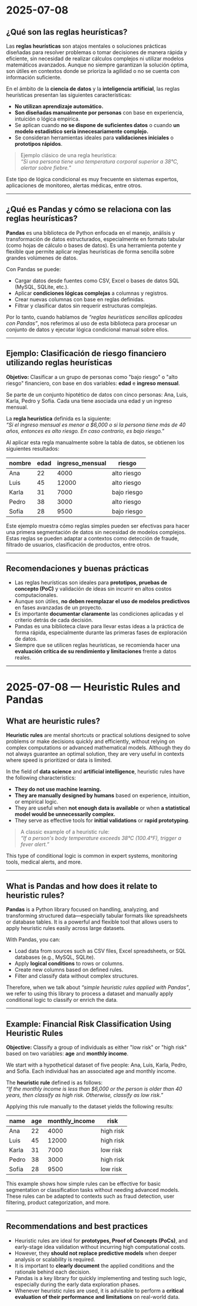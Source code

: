 # 2025-07-08

## ¿Qué son las reglas heurísticas?

Las **reglas heurísticas** son atajos mentales o soluciones prácticas diseñadas para resolver problemas o tomar decisiones de manera rápida y eficiente, sin necesidad de realizar cálculos complejos ni utilizar modelos matemáticos avanzados. Aunque no siempre garantizan la solución óptima, son útiles en contextos donde se prioriza la agilidad o no se cuenta con información suficiente.

En el ámbito de la **ciencia de datos** y la **inteligencia artificial**, las reglas heurísticas presentan las siguientes características:

- **No utilizan aprendizaje automático.**
- **Son diseñadas manualmente por personas** con base en experiencia, intuición o lógica empírica.
- Se aplican cuando **no se dispone de suficientes datos** o cuando **un modelo estadístico sería innecesariamente complejo.**
- Se consideran herramientas ideales para **validaciones iniciales** o **prototipos rápidos**.

> Ejemplo clásico de una regla heurística:  
> *“Si una persona tiene una temperatura corporal superior a 38°C, alertar sobre fiebre.”*

Este tipo de lógica condicional es muy frecuente en sistemas expertos, aplicaciones de monitoreo, alertas médicas, entre otros.

---

## ¿Qué es Pandas y cómo se relaciona con las reglas heurísticas?

**Pandas** es una biblioteca de Python enfocada en el manejo, análisis y transformación de datos estructurados, especialmente en formato tabular (como hojas de cálculo o bases de datos). Es una herramienta potente y flexible que permite aplicar reglas heurísticas de forma sencilla sobre grandes volúmenes de datos.

Con Pandas se puede:

- Cargar datos desde fuentes como CSV, Excel o bases de datos SQL (MySQL, SQLite, etc.).
- Aplicar **condiciones lógicas complejas** a columnas y registros.
- Crear nuevas columnas con base en reglas definidas.
- Filtrar y clasificar datos sin requerir estructuras complejas.

Por lo tanto, cuando hablamos de *“reglas heurísticas sencillas aplicadas con Pandas”*, nos referimos al uso de esta biblioteca para procesar un conjunto de datos y ejecutar lógica condicional manual sobre ellos.

---

## Ejemplo: Clasificación de riesgo financiero utilizando reglas heurísticas

**Objetivo:** Clasificar a un grupo de personas como "bajo riesgo" o "alto riesgo" financiero, con base en dos variables: **edad** e **ingreso mensual**.

Se parte de un conjunto hipotético de datos con cinco personas: Ana, Luis, Karla, Pedro y Sofía. Cada una tiene asociada una edad y un ingreso mensual.

La **regla heurística** definida es la siguiente:  
*“Si el ingreso mensual es menor a $6,000 o si la persona tiene más de 40 años, entonces es alto riesgo. En caso contrario, es bajo riesgo.”*

Al aplicar esta regla manualmente sobre la tabla de datos, se obtienen los siguientes resultados:

| nombre | edad | ingreso_mensual | riesgo      |
|--------|------|-----------------|-------------|
| Ana    | 22   | 4000            | alto riesgo |
| Luis   | 45   | 12000           | alto riesgo |
| Karla  | 31   | 7000            | bajo riesgo |
| Pedro  | 38   | 3000            | alto riesgo |
| Sofía  | 28   | 9500            | bajo riesgo |

Este ejemplo muestra cómo reglas simples pueden ser efectivas para hacer una primera segmentación de datos sin necesidad de modelos complejos. Estas reglas se pueden adaptar a contextos como detección de fraude, filtrado de usuarios, clasificación de productos, entre otros.

---

## Recomendaciones y buenas prácticas

- Las reglas heurísticas son ideales para **prototipos, pruebas de concepto (PoC)** y validación de ideas sin incurrir en altos costos computacionales.
- Aunque son útiles, **no deben reemplazar el uso de modelos predictivos** en fases avanzadas de un proyecto.
- Es importante **documentar claramente** las condiciones aplicadas y el criterio detrás de cada decisión.
- Pandas es una biblioteca clave para llevar estas ideas a la práctica de forma rápida, especialmente durante las primeras fases de exploración de datos.
- Siempre que se utilicen reglas heurísticas, se recomienda hacer una **evaluación crítica de su rendimiento y limitaciones** frente a datos reales.

---

# 2025-07-08 — Heuristic Rules and Pandas

## What are heuristic rules?

**Heuristic rules** are mental shortcuts or practical solutions designed to solve problems or make decisions quickly and efficiently, without relying on complex computations or advanced mathematical models. Although they do not always guarantee an optimal solution, they are very useful in contexts where speed is prioritized or data is limited.

In the field of **data science** and **artificial intelligence**, heuristic rules have the following characteristics:

- **They do not use machine learning.**
- **They are manually designed by humans** based on experience, intuition, or empirical logic.
- They are useful when **not enough data is available** or when **a statistical model would be unnecessarily complex.**
- They serve as effective tools for **initial validations** or **rapid prototyping**.

> A classic example of a heuristic rule:  
> *“If a person's body temperature exceeds 38°C (100.4°F), trigger a fever alert.”*

This type of conditional logic is common in expert systems, monitoring tools, medical alerts, and more.

---

## What is Pandas and how does it relate to heuristic rules?

**Pandas** is a Python library focused on handling, analyzing, and transforming structured data—especially tabular formats like spreadsheets or database tables. It is a powerful and flexible tool that allows users to apply heuristic rules easily across large datasets.

With Pandas, you can:

- Load data from sources such as CSV files, Excel spreadsheets, or SQL databases (e.g., MySQL, SQLite).
- Apply **logical conditions** to rows or columns.
- Create new columns based on defined rules.
- Filter and classify data without complex structures.

Therefore, when we talk about *“simple heuristic rules applied with Pandas”*, we refer to using this library to process a dataset and manually apply conditional logic to classify or enrich the data.

---

## Example: Financial Risk Classification Using Heuristic Rules

**Objective:** Classify a group of individuals as either "low risk" or "high risk" based on two variables: **age** and **monthly income**.

We start with a hypothetical dataset of five people: Ana, Luis, Karla, Pedro, and Sofía. Each individual has an associated age and monthly income.

The **heuristic rule** defined is as follows:  
*“If the monthly income is less than $6,000 or the person is older than 40 years, then classify as high risk. Otherwise, classify as low risk.”*

Applying this rule manually to the dataset yields the following results:

| name   | age | monthly_income | risk        |
|--------|-----|----------------|-------------|
| Ana    | 22  | 4000           | high risk   |
| Luis   | 45  | 12000          | high risk   |
| Karla  | 31  | 7000           | low risk    |
| Pedro  | 38  | 3000           | high risk   |
| Sofía  | 28  | 9500           | low risk    |

This example shows how simple rules can be effective for basic segmentation or classification tasks without needing advanced models. These rules can be adapted to contexts such as fraud detection, user filtering, product categorization, and more.

---

## Recommendations and best practices

- Heuristic rules are ideal for **prototypes, Proof of Concepts (PoCs)**, and early-stage idea validation without incurring high computational costs.
- However, they **should not replace predictive models** when deeper analysis or scalability is required.
- It is important to **clearly document** the applied conditions and the rationale behind each decision.
- Pandas is a key library for quickly implementing and testing such logic, especially during the early data exploration phases.
- Whenever heuristic rules are used, it is advisable to perform a **critical evaluation of their performance and limitations** on real-world data.
